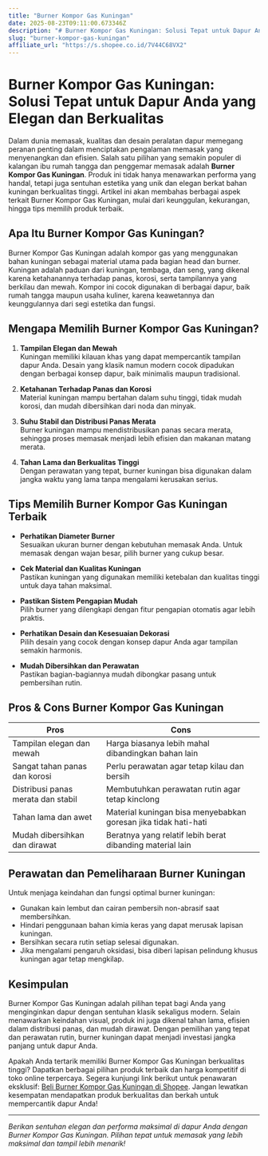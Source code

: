 ```yaml
---
title: "Burner Kompor Gas Kuningan"
date: 2025-08-23T09:11:00.673346Z
description: "# Burner Kompor Gas Kuningan: Solusi Tepat untuk Dapur Anda yang Elegan dan Berkualitas..."
slug: "burner-kompor-gas-kuningan"
affiliate_url: "https://s.shopee.co.id/7V44C68VX2"
---
```

# Burner Kompor Gas Kuningan: Solusi Tepat untuk Dapur Anda yang Elegan dan Berkualitas

Dalam dunia memasak, kualitas dan desain peralatan dapur memegang peranan penting dalam menciptakan pengalaman memasak yang menyenangkan dan efisien. Salah satu pilihan yang semakin populer di kalangan ibu rumah tangga dan penggemar memasak adalah **Burner Kompor Gas Kuningan**. Produk ini tidak hanya menawarkan performa yang handal, tetapi juga sentuhan estetika yang unik dan elegan berkat bahan kuningan berkualitas tinggi. Artikel ini akan membahas berbagai aspek terkait Burner Kompor Gas Kuningan, mulai dari keunggulan, kekurangan, hingga tips memilih produk terbaik.

## Apa Itu Burner Kompor Gas Kuningan?

Burner Kompor Gas Kuningan adalah kompor gas yang menggunakan bahan kuningan sebagai material utama pada bagian head dan burner. Kuningan adalah paduan dari kuningan, tembaga, dan seng, yang dikenal karena ketahanannya terhadap panas, korosi, serta tampilannya yang berkilau dan mewah. Kompor ini cocok digunakan di berbagai dapur, baik rumah tangga maupun usaha kuliner, karena keawetannya dan keunggulannya dari segi estetika dan fungsi.

## Mengapa Memilih Burner Kompor Gas Kuningan?

1. **Tampilan Elegan dan Mewah**  
   Kuningan memiliki kilauan khas yang dapat mempercantik tampilan dapur Anda. Desain yang klasik namun modern cocok dipadukan dengan berbagai konsep dapur, baik minimalis maupun tradisional.

2. **Ketahanan Terhadap Panas dan Korosi**  
   Material kuningan mampu bertahan dalam suhu tinggi, tidak mudah korosi, dan mudah dibersihkan dari noda dan minyak.

3. **Suhu Stabil dan Distribusi Panas Merata**  
   Burner kuningan mampu mendistribusikan panas secara merata, sehingga proses memasak menjadi lebih efisien dan makanan matang merata.

4. **Tahan Lama dan Berkualitas Tinggi**  
   Dengan perawatan yang tepat, burner kuningan bisa digunakan dalam jangka waktu yang lama tanpa mengalami kerusakan serius.

## Tips Memilih Burner Kompor Gas Kuningan Terbaik

- **Perhatikan Diameter Burner**  
  Sesuaikan ukuran burner dengan kebutuhan memasak Anda. Untuk memasak dengan wajan besar, pilih burner yang cukup besar.

- **Cek Material dan Kualitas Kuningan**  
  Pastikan kuningan yang digunakan memiliki ketebalan dan kualitas tinggi untuk daya tahan maksimal.

- **Pastikan Sistem Pengapian Mudah**  
  Pilih burner yang dilengkapi dengan fitur pengapian otomatis agar lebih praktis.

- **Perhatikan Desain dan Kesesuaian Dekorasi**  
  Pilih desain yang cocok dengan konsep dapur Anda agar tampilan semakin harmonis.

- **Mudah Dibersihkan dan Perawatan**  
  Pastikan bagian-bagiannya mudah dibongkar pasang untuk pembersihan rutin.

## Pros & Cons Burner Kompor Gas Kuningan

| **Pros**                                     | **Cons**                                              |
|----------------------------------------------|--------------------------------------------------------|
| Tampilan elegan dan mewah                   | Harga biasanya lebih mahal dibandingkan bahan lain |
| Sangat tahan panas dan korosi               | Perlu perawatan agar tetap kilau dan bersih        |
| Distribusi panas merata dan stabil          | Membutuhkan perawatan rutin agar tetap kinclong     |
| Tahan lama dan awet                         | Material kuningan bisa menyebabkan goresan jika tidak hati-hati |
| Mudah dibersihkan dan dirawat               | Beratnya yang relatif lebih berat dibanding material lain |

## Perawatan dan Pemeliharaan Burner Kuningan

Untuk menjaga keindahan dan fungsi optimal burner kuningan:

- Gunakan kain lembut dan cairan pembersih non-abrasif saat membersihkan.
- Hindari penggunaan bahan kimia keras yang dapat merusak lapisan kuningan.
- Bersihkan secara rutin setiap selesai digunakan.
- Jika mengalami pengaruh oksidasi, bisa diberi lapisan pelindung khusus kuningan agar tetap mengkilap.

## Kesimpulan

Burner Kompor Gas Kuningan adalah pilihan tepat bagi Anda yang menginginkan dapur dengan sentuhan klasik sekaligus modern. Selain menawarkan keindahan visual, produk ini juga dikenal tahan lama, efisien dalam distribusi panas, dan mudah dirawat. Dengan pemilihan yang tepat dan perawatan rutin, burner kuningan dapat menjadi investasi jangka panjang untuk dapur Anda.

Apakah Anda tertarik memiliki Burner Kompor Gas Kuningan berkualitas tinggi? Dapatkan berbagai pilihan produk terbaik dan harga kompetitif di toko online terpercaya. Segera kunjungi link berikut untuk penawaran eksklusif: [Beli Burner Kompor Gas Kuningan di Shopee](https://s.shopee.co.id/7V44C68VX2). Jangan lewatkan kesempatan mendapatkan produk berkualitas dan berkah untuk mempercantik dapur Anda!

---

*Berikan sentuhan elegan dan performa maksimal di dapur Anda dengan Burner Kompor Gas Kuningan. Pilihan tepat untuk memasak yang lebih maksimal dan tampil lebih menarik!*